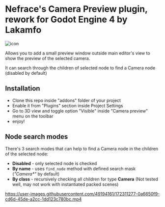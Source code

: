 # Nefrace's Camera Preview plugin, rework for Godot Engine 4 by Lakamfo

![icon](https://user-images.githubusercontent.com/18103556/172068287-a90cc657-ee91-4fec-b843-e4c2f7c44290.png)

Allows you to add a small preview window outside main editor's view to show the preview of the selected camera.

It can search through the children of selected node to find a Camera node (disabled by default)

## Installation

- Clone this repo inside "addons" folder of your project
- Enable it from "Plugins" section inside Project Settings
- Go to 3D view and toggle option "Visible" inside "Camera preview" menu on the toolbar
- enjoy!

## Node search modes

There's 3 search modes that can help to find a Camera node in the children of the selected node:

- **Disabled** - only selected node is checked
- **By name** - uses `find_node` method with defined search mask (_"Camera*"_ by default)
- **By class** - recursively checking all children for type **Camera** (Not tested well, may not work with instantiated packed scenes)


https://user-images.githubusercontent.com/49194161/172311277-0a6650f9-cd6d-45de-a2cc-1dd123c780bc.mp4

